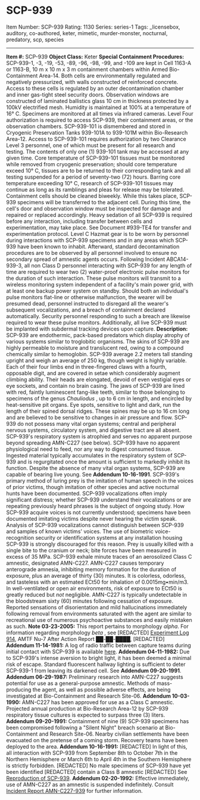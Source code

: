 # SCP-939
Item Number: SCP-939
Rating: 1130
Series: series-1
Tags: _licensebox, auditory, co-authored, keter, mimetic, murder-monster, nocturnal, predatory, scp, species

---

**Item #:** SCP-939
**Object Class:** Keter
**Special Containment Procedures:** SCP-939-1, -3, -19, -53, -89, -96, -98, -99, and -109 are kept in Cell 1163-A or 1163-B, 10 m x 10 m x 3 m containment chambers within Armed Bio-Containment Area-14. Both cells are environmentally regulated and negatively pressurized, with walls constructed of reinforced concrete. Access to these cells is regulated by an outer decontamination chamber and inner gas-tight steel security doors. Observation windows are constructed of laminated ballistics glass 10 cm in thickness protected by a 100kV electrified mesh. Humidity is maintained at 100% at a temperature of 16° C. Specimens are monitored at all times via infrared cameras. Level Four authorization is required to access SCP-939, their containment areas, or the observation chambers.
SCP-939-101 is dismembered and stored in Cryogenic Preservation Tanks 939-101A to 939-101M within Bio-Research Area-12. Access to SCP-939-101 requires authorization by two Clearance Level 3 personnel, one of which must be present for all research and testing. The contents of only one (1) 939-101 tank may be accessed at any given time. Core temperature of SCP-939-101 tissues must be monitored while removed from cryogenic preservation; should core temperature exceed 10° C, tissues are to be returned to their corresponding tank and all testing suspended for a period of seventy-two (72) hours. Barring core temperature exceeding 10° C, research of SCP-939-101 tissues may continue as long as its ramblings and pleas for release may be tolerated.
Containment cells should be cleaned biweekly. While this takes place, SCP-939 specimens will be transferred to the adjacent cell. During this time, the cell's door and observation window must be inspected for damage and repaired or replaced accordingly.
Heavy sedation of all SCP-939 is required before any interaction, including transfer between cells and experimentation, may take place. See Document #939-TE4 for transfer and experimentation protocol.
Level C Hazmat gear is to be worn by personnel during interactions with SCP-939 specimens and in any areas which SCP-939 have been known to inhabit. Afterward, standard decontamination procedures are to be observed by all personnel involved to ensure no secondary spread of amnestic agents occurs.
Following Incident ABCA14-939-3, all non Class D personnel interacting with SCP-939 for any length of time are required to wear two (2) water-proof electronic pulse monitors for the duration of such interaction. These pulse monitors will transmit to a wireless monitoring system independent of a facility's main power grid, with at least one backup power system on standby. Should both an individual's pulse monitors flat-line or otherwise malfunction, the wearer will be presumed dead, personnel instructed to disregard all the wearer's subsequent vocalizations, and a breach of containment declared automatically. Security personnel responding to such a breach are likewise required to wear these pulse monitors.
Additionally, all live SCP-939 must be implanted with subdermal tracking devices upon capture.
**Description:** SCP-939 are endothermic, pack-based predators which display atrophy of various systems similar to troglobitic organisms. The skins of SCP-939 are highly permeable to moisture and translucent red, owing to a compound chemically similar to hemoglobin. SCP-939 average 2.2 meters tall standing upright and weigh an average of 250 kg, though weight is highly variable. Each of their four limbs end in three-fingered claws with a fourth, opposable digit, and are covered in setae which considerably augment climbing ability. Their heads are elongated, devoid of even vestigial eyes or eye sockets, and contain no brain casing. The jaws of SCP-939 are lined with red, faintly luminescent fang-like teeth, similar to those belonging to specimens of the genus _Chauliodus_ , up to 6 cm in length, and encircled by heat-sensitive pit organs. Eye spots, sensitive to light and dark, run the length of their spined dorsal ridges. These spines may be up to 16 cm long and are believed to be sensitive to changes in air pressure and flow.
SCP-939 do not possess many vital organ systems; central and peripheral nervous systems, circulatory system, and digestive tract are all absent. SCP-939's respiratory system is atrophied and serves no apparent purpose beyond spreading AMN-C227 (see below). SCP-939 have no apparent physiological need to feed, nor any way to digest consumed tissue. Ingested material typically accumulates in the respiratory system of SCP-939 and is regurgitated once the amount is sufficient to markedly inhibit its function. Despite the absence of many vital organ systems, SCP-939 are capable of bearing live young. See **Addendum 10-16-1991**.
SCP-939's primary method of luring prey is the imitation of human speech in the voices of prior victims, though imitation of other species and active nocturnal hunts have been documented. SCP-939 vocalizations often imply significant distress; whether SCP-939 understand their vocalizations or are repeating previously heard phrases is the subject of ongoing study. How SCP-939 acquire voices is not currently understood; specimens have been documented imitating victims despite never hearing the victim speak. Analysis of SCP-939 vocalizations cannot distinguish between SCP-939 and samples of known victims' voices. The use of biometric voice-recognition security or identification systems at any installation housing SCP-939 is strongly discouraged for this reason. Prey is usually killed with a single bite to the cranium or neck; bite forces have been measured in excess of 35 MPa.
SCP-939 exhale minute traces of an aerosolized Class C amnestic, designated AMN-C227. AMN-C227 causes temporary anterograde amnesia, inhibiting memory formation for the duration of exposure, plus an average of thirty (30) minutes. It is colorless, odorless, and tasteless with an estimated ECt50 for inhalation of 0.0015mg•min/m3. In well-ventilated or open air environments, risk of exposure to ECt50 is greatly reduced but _not_ negligible. AMN-C227 is typically undetectable in the bloodstream sixty (60) minutes following cessation of exposure. Reported sensations of disorientation and mild hallucinations immediately following removal from environments saturated with the agent are similar to recreational use of numerous psychoactive substances and easily mistaken as such.
**Note 03-23-2005:** This report pertains to morphology _alpha_. For information regarding morphology _beta_ , see [REDACTED] [Experiment Log 914](/experiment-log-914#SCP-939), AMTF Nu-7 After Action Report ██-██-████, [REDACTED]
**Addendum 11-14-1981:** A log of radio traffic between capture teams during initial contact with SCP-939 is available [here](/initial-contact-log-scp-939).
**Addendum 04-11-1982:** Due to SCP-939's intense aversion to bright light, it has been deemed a minimal risk of escape. Standard fluorescent hallway lighting is sufficient to deter SCP-939-1 from leaving its darkened cell. See **Addendum 09-20-1991**.
**Addendum 06-29-1987:** Preliminary research into AMN-C227 suggests potential for use as a general-purpose amnestic. Methods of mass-producing the agent, as well as possible adverse effects, are being investigated at Bio-Containment and Research Site-06.
**Addendum 10-03-1990:** AMN-C227 has been approved for use as a Class C amnestic. Projected annual production at Bio-Research Area-12 by SCP-939 respiratory tissue cultures is expected to surpass three (3) liters.
**Addendum 09-20-1991:** Containment of nine (9) SCP-939 specimens has been compromised following a "Silent Night" breach scenario at Bio-Containment and Research Site-06. Nearby civilian settlements have been evacuated on the pretense of a coming storm. Recovery teams have been deployed to the area.
**Addendum 10-16-1991:** [REDACTED] In light of this, all interaction with SCP-939 from September 8th to October 7th in the Northern Hemisphere or March 6th to April 4th in the Southern Hemisphere is strictly forbidden. [REDACTED] No male specimens of SCP-939 have yet been identified [REDACTED] contain a Class B amnestic [REDACTED]
See [Reproduction of SCP-939](/reproduction-of-scp-939).
**Addendum 02-20-1992:** Effective immediately, use of AMN-C227 as an amnestic is suspended indefinitely. Consult [Incident Report AMN-C227-939](/incident-report-amn-c227-939) for further information.
